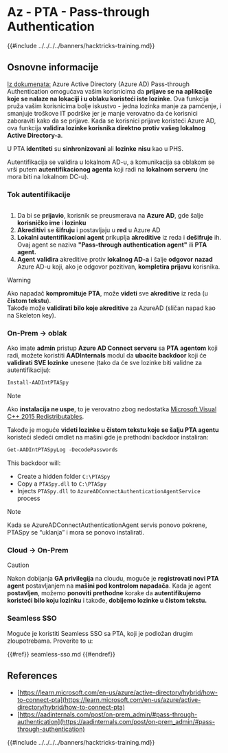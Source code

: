 # Az - PTA - Pass-through Authentication

{{#include ../../../../banners/hacktricks-training.md}}

## Osnovne informacije

[Iz dokumenata:](https://learn.microsoft.com/en-us/entra/identity/hybrid/connect/how-to-connect-pta) Azure Active Directory (Azure AD) Pass-through Authentication omogućava vašim korisnicima da **prijave se na aplikacije koje se nalaze na lokaciji i u oblaku koristeći iste lozinke**. Ova funkcija pruža vašim korisnicima bolje iskustvo - jedna lozinka manje za pamćenje, i smanjuje troškove IT podrške jer je manje verovatno da će korisnici zaboraviti kako da se prijave. Kada se korisnici prijave koristeći Azure AD, ova funkcija **validira lozinke korisnika direktno protiv vašeg lokalnog Active Directory-a**.

U PTA **identiteti** su **sinhronizovani** ali **lozinke** **nisu** kao u PHS.

Autentifikacija se validira u lokalnom AD-u, a komunikacija sa oblakom se vrši putem **autentifikacionog agenta** koji radi na **lokalnom serveru** (ne mora biti na lokalnom DC-u).

### Tok autentifikacije

<figure><img src="../../../../images/image (92).png" alt=""><figcaption></figcaption></figure>

1. Da bi se **prijavio**, korisnik se preusmerava na **Azure AD**, gde šalje **korisničko ime** i **lozinku**
2. **Akreditivi** se **šifruju** i postavljaju u **red** u Azure AD
3. **Lokalni autentifikacioni agent** prikuplja **akreditive** iz reda i **dešifruje** ih. Ovaj agent se naziva **"Pass-through authentication agent"** ili **PTA agent.**
4. **Agent** **validira** akreditive protiv **lokalnog AD-a** i šalje **odgovor** **nazad** Azure AD-u koji, ako je odgovor pozitivan, **kompletira prijavu** korisnika.

> [!WARNING]
> Ako napadač **kompromituje** **PTA**, može **videti** sve **akreditive** iz reda (u **čistom tekstu**).\
> Takođe može **validirati bilo koje akreditive** za AzureAD (sličan napad kao na Skeleton key).

### On-Prem -> oblak

Ako imate **admin** pristup **Azure AD Connect serveru** sa **PTA** **agentom** koji radi, možete koristiti **AADInternals** modul da **ubacite backdoor** koji će **validirati SVE lozinke** unesene (tako da će sve lozinke biti validne za autentifikaciju):
```powershell
Install-AADIntPTASpy
```
> [!NOTE]
> Ako **instalacija ne uspe**, to je verovatno zbog nedostatka [Microsoft Visual C++ 2015 Redistributables](https://download.microsoft.com/download/6/A/A/6AA4EDFF-645B-48C5-81CC-ED5963AEAD48/vc_redist.x64.exe).

Takođe je moguće **videti lozinke u čistom tekstu koje se šalju PTA agentu** koristeći sledeći cmdlet na mašini gde je prethodni backdoor instaliran:
```powershell
Get-AADIntPTASpyLog -DecodePasswords
```
This backdoor will:

- Create a hidden folder `C:\PTASpy`
- Copy a `PTASpy.dll` to `C:\PTASpy`
- Injects `PTASpy.dll` to `AzureADConnectAuthenticationAgentService` process

> [!NOTE]
> Kada se AzureADConnectAuthenticationAgent servis ponovo pokrene, PTASpy se “uklanja” i mora se ponovo instalirati.

### Cloud -> On-Prem

> [!CAUTION]
> Nakon dobijanja **GA privilegija** na cloudu, moguće je **registrovati novi PTA agent** postavljanjem na **mašini pod kontrolom napadača**. Kada je agent **postavljen**, možemo **ponoviti** **prethodne** korake da **autentifikujemo koristeći bilo koju lozinku** i takođe, **dobijemo lozinke u čistom tekstu.**

### Seamless SSO

Moguće je koristiti Seamless SSO sa PTA, koji je podložan drugim zloupotrebama. Proverite to u:

{{#ref}}
seamless-sso.md
{{#endref}}

## References

- [https://learn.microsoft.com/en-us/azure/active-directory/hybrid/how-to-connect-pta](https://learn.microsoft.com/en-us/azure/active-directory/hybrid/how-to-connect-pta)
- [https://aadinternals.com/post/on-prem_admin/#pass-through-authentication](https://aadinternals.com/post/on-prem_admin/#pass-through-authentication)

{{#include ../../../../banners/hacktricks-training.md}}
